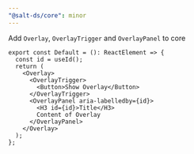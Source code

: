 ```yaml
---
"@salt-ds/core": minor
---
```


Add `Overlay`, `OverlayTrigger` and `OverlayPanel` to core

```tsx
export const Default = (): ReactElement => {
  const id = useId();
  return (
    <Overlay>
      <OverlayTrigger>
        <Button>Show Overlay</Button>
      </OverlayTrigger>
      <OverlayPanel aria-labelledby={id}>
        <H3 id={id}>Title</H3>
        Content of Overlay
      </OverlayPanel>
    </Overlay>
  );
};
```
